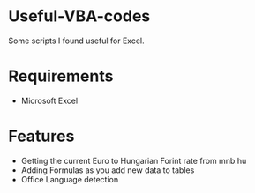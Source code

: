 # Useful-VBA-codes
 Some scripts I found useful for Excel.
 
# Requirements
 - Microsoft Excel
 
# Features
 - Getting the current Euro to Hungarian Forint rate from mnb.hu
 - Adding Formulas as you add new data to tables
 - Office Language detection
